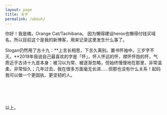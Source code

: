 ```yaml
---
layout: page
title: 关于
permalink: /about/
---
```


你好！我是橘，Orange Cat/Tachibana。
因为懒得建设herox也懒得付钱买域名，所以目前这个是我的新博客，用来记录这里发生什么事了。

Slogan仍然用了古十九：**上言长相思，下言久离别。置书怀袖中，三岁字不灭。**2019年我说自己最喜欢的字是「怀」，怀人怀远的怀，襟怀怀抱的怀，气质近乎古诗十九首本身：被习以为常、被逐渐忽略，但始终慢慢地在那里，非常温柔，非常恒久；几年过去，我在很多方面毫无长进……但那也没有什么关系！起码我可以做一个更固执、更坚韧的人。
<br><br><br><br>
<br><br>
以上。

